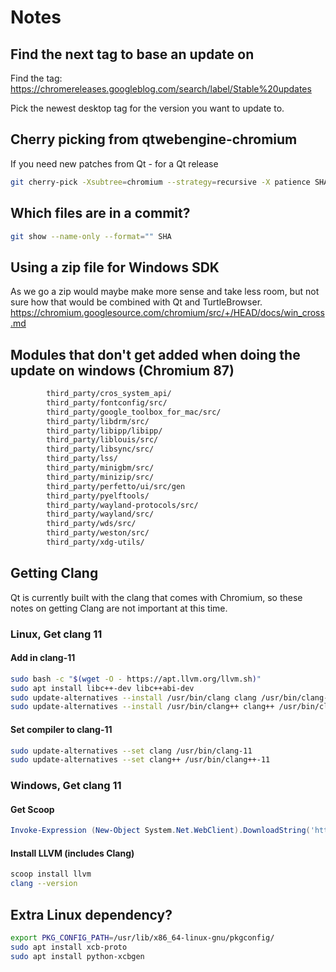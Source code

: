 # Notes

## Find the next tag to base an update on

Find the tag: https://chromereleases.googleblog.com/search/label/Stable%20updates

Pick the newest desktop tag for the version you want to update to.

## Cherry picking from qtwebengine-chromium

If you need new patches from Qt - for a Qt release
```bash
git cherry-pick -Xsubtree=chromium --strategy=recursive -X patience SHA
```

## Which files are in a commit?
```bash
git show --name-only --format="" SHA
```

## Using a zip file for Windows SDK

As we go a zip would maybe make more sense and take less room, but not sure how that would be combined with Qt and TurtleBrowser.
https://chromium.googlesource.com/chromium/src/+/HEAD/docs/win_cross.md

## Modules that don't get added when doing the update on windows (Chromium 87)

```bash
        third_party/cros_system_api/
        third_party/fontconfig/src/
        third_party/google_toolbox_for_mac/src/
        third_party/libdrm/src/
        third_party/libipp/libipp/
        third_party/liblouis/src/
        third_party/libsync/src/
        third_party/lss/
        third_party/minigbm/src/
        third_party/minizip/src/
        third_party/perfetto/ui/src/gen
        third_party/pyelftools/
        third_party/wayland-protocols/src/
        third_party/wayland/src/
        third_party/wds/src/
        third_party/weston/src/
        third_party/xdg-utils/
```

## Getting Clang

Qt is currently built with the clang that comes with Chromium, so these notes on getting Clang are not important at this time.

### Linux, Get clang 11

#### Add in clang-11

```bash
sudo bash -c "$(wget -O - https://apt.llvm.org/llvm.sh)"
sudo apt install libc++-dev libc++abi-dev
sudo update-alternatives --install /usr/bin/clang clang /usr/bin/clang-11 100
sudo update-alternatives --install /usr/bin/clang++ clang++ /usr/bin/clang++-11 100
```

#### Set compiler to clang-11

```bash
sudo update-alternatives --set clang /usr/bin/clang-11
sudo update-alternatives --set clang++ /usr/bin/clang++-11
```

### Windows, Get clang 11

#### Get Scoop

```powershell
Invoke-Expression (New-Object System.Net.WebClient).DownloadString('https://get.scoop.sh')
```

#### Install LLVM (includes Clang)

```bash
scoop install llvm
clang --version
```

## Extra Linux dependency?

```bash
export PKG_CONFIG_PATH=/usr/lib/x86_64-linux-gnu/pkgconfig/
sudo apt install xcb-proto
sudo apt install python-xcbgen
```
